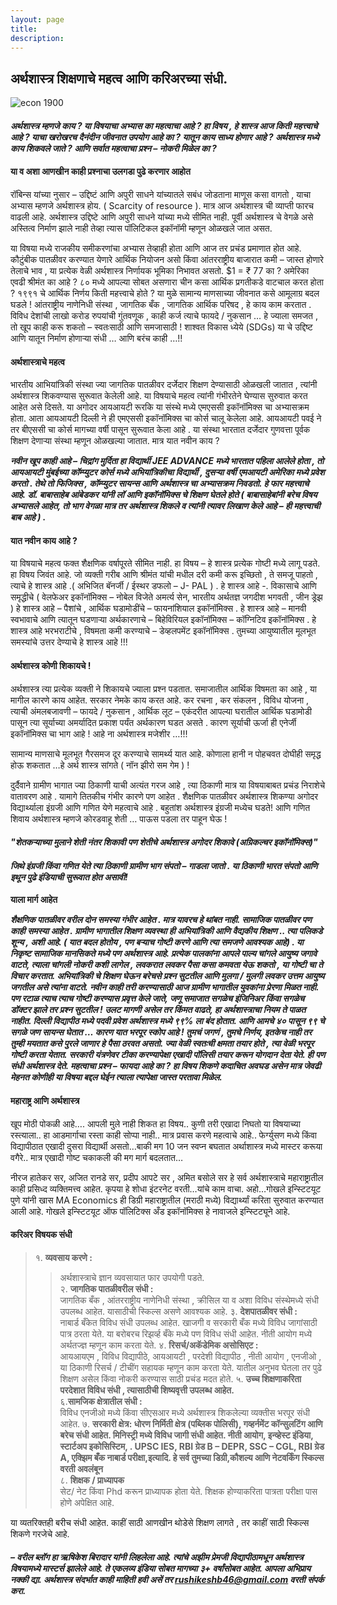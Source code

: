 ```yaml
---
layout: page
title: 
description: 
---
```


## **अर्थशास्त्र शिक्षणाचे महत्व आणि करिअरच्या संधी.**


![econ 1900](https://github.com/EklavyaEcon/EklavyaEcon.github.io/assets/126576030/3caf9178-3a1b-4ac2-99ee-1e8657cb5d0b)




#### ***अर्थशास्त्र म्हणजे काय ? या विषयाचा अभ्यास का महत्वाचा आहे ? हा विषय , हे शास्त्र आज किती महत्त्वाचे आहे ? याचा खरोखरच दैनंदीन जीवनात उपयोग आहे का ? यातून काय साध्य होणार आहे ? अर्थशास्त्र मध्ये काय शिकवले जाते ? आणि सर्वात महत्वाचा प्रश्न – नोकरी मिळेल का ?***

#### **या व अशा आणखीन काही प्रश्नाचा उलगडा पुढे करणार आहोत**

रॉबिन्स यांच्या नुसार – उद्दिष्टं आणि अपुरी साधने यांच्यातले सबंध जोडताना माणूस कसा वागतो , याचा अभ्यास म्हणजे अर्थशास्त्र होय. ( Scarcity of resource ). मात्र आज अर्थशास्त्र ची व्याप्ती फारच वाढली आहे. अर्थशास्त्र उद्दिष्टे आणि अपुरी साधने यांच्या मध्ये सीमित नाही. पूर्वी अर्थशास्त्र चे वेगळे असे अस्तित्व निर्माण झाले नाही तेव्हा त्यास पॉलिटिकल इकॉनॉमी म्हणून ओळखले जात असत.

या विषया मध्ये राजकीय समीकरणांचा अभ्यास तेव्हाही होता आणि आज तर प्रचंड प्रमाणात होत आहे. कौटुंबीक पातळीवर करण्यात येणारे आर्थिक नियोजन असो किंवा आंतरराष्ट्रीय बाजारात कमी – जास्त होणारे तेलाचे भाव , या प्रत्येक वेळी अर्थशास्त्र निर्णायक भूमिका निभावत असतो. $1 = ₹ 77 का ? अमेरिका एवढी श्रीमंत का आहे ? ८० मध्ये आपल्या सोबत असणारा चीन कसा आर्थिक प्रगतीकडे वाटचाल करत होता ? १९९१ चे आर्थिक निर्णय किती महत्त्वाचे होते ? या मुळे सामान्य माणसाच्या जीवनात कसे आमूलाग्र बदल घडले !
आंतराष्ट्रीय नाणेनिधी संस्था , जागतिक बँक , जागतिक आर्थिक परिषद , हे काय काम करतात . विविध देशांची लाखो करोड रुपयांची गुंतवणूक , काही कर्ज त्याचे फायदे / नुकसान … हे ज्याला समजत , तो खूप काही करू शकतो – स्वतःसाठी आणि समजासाठी ! शाश्वत विकास ध्येये (SDGs) या चे उद्दिष्ट आणि यातून निर्माण होणाऱ्या संधी … आणि बरंच काही …!!

#### **अर्थशास्त्राचे महत्व**
भारतीय आभियांत्रिकी संस्था ज्या जागतिक पातळीवर दर्जेदार शिक्षण देण्यासाठी ओळखली जातात , त्यांनी अर्थशास्त्र शिकवण्यास सुरूवात केलेली आहे. या विषयाचे महत्व त्यांनी गंभीरतेने घेण्यास सुरुवात करत आहेत असे दिसते. या अगोदर आयआयटी रूरकि या संस्थे मध्ये एमएससी इकॉनॉमिक्स चा अभ्यासक्रम होता. आता आयआयटी दिल्ली ने ही एमएससी इकॉनॉमिक्स चा कोर्स चालू केलेला आहे. आयआयटी पवई ने तर बीएससी चा कोर्स मागच्या वर्षी पासून सुरूवात केला आहे . या संस्था भारतात दर्जेदार गुणवत्ता पूर्वक शिक्षण देणाऱ्या संस्था म्हणून ओळखल्या जातात. मात्र यात नवीन काय ?


***नवीन खूप काही आहे – चिद्रांग मुर्दिता हा विद्यार्थी JEE ADVANCE मध्ये भारतात पहिला आलेले होता , तो आयआयटी मुंबईच्या कॉम्प्युटर कोर्स मध्ये अभियांत्रिकीचा विद्यार्थी , दुसऱ्या वर्षी एमआयटी अमेरिका मध्ये प्रवेश करतो . तेथे तो फिजिक्स , कॉम्प्युटर सायन्स आणि अर्थशास्त्र चा अभ्यासक्रम निवडतो. हे फार महत्त्वाचे आहे. डॉ. बाबासाहेब आंबेडकर यांनी लॉ आणि इकॉनॉमिक्स चे शिक्षण घेतले होते ( बाबासाहेबांनी बरेच विषय अभ्यासले आहेत, तो भाग वेगळा मात्र तर अर्थशास्त्र शिकले व त्यांनी त्यावर लिखाण केले आहे – ही महत्त्वाची बाब आहे ) .***


#### **यात नवीन काय आहे ?**


या विषयाचे महत्व फक्त शैक्षणिक वर्षापूरते सीमित नाही. हा विषय – हे शास्त्र प्रत्येक गोष्टी मध्ये लागू पडते. हा विषय जिवंत आहे. जो व्यक्ती गरीब आणि श्रीमंत यांची मधील दरी कमी करू इच्छितो , ते समजू पाहतो , त्याचे हे शास्त्र आहे .( अभिजित बॅनर्जी / ईस्थर डफलो – J- PAL ) . हे शास्त्र आहे -. विकासाचे आणि समृद्धीचे ( वेलफेअर इकॉनॉमिक्स – नोबेल विजेते अमर्त्य सेन, भारतीय अर्थतज्ञ जगदीश भगवती , जीन ड्रेझ ) हे शास्त्र आहे – पैशांचे , आर्थिक घडामोडींचे – फायनांशियाल इकॉनॉमिक्स . हे शास्त्र आहे – मानवी स्वभावाचे आणि त्यातून घडणाऱ्या अर्थकारणाचे – बिहेविरियल इकॉनॉमिक्स – कॉग्निटिव इकॉनॉमिक्स . हे शास्त्र आहे भरभराटीचे , विषमता कमी करण्याचे – डेव्हलपमेंट इकॉनॉमिक्स . तुमच्या आयुष्यातील मूलभूत समस्यांचे उत्तर देण्याचे हे शास्त्र आहे !!!

#### **अर्थशास्त्र कोणी शिकायचे !**
अर्थशास्त्र त्या प्रत्येक व्यक्ती ने शिकायचे ज्याला प्रश्न पडतात. समाजातील आर्थिक विषमता का आहे , या मागील कारणे काय आहेत. सरकार नेमके काय करत आहे. कर रचना , कर संकलन , विविध योजना , त्याची अंमलबजावणी – फायदे / नुकसान , आर्थिक लूट – एकंदरीत आपल्या घरातील आर्थिक घडामोडी पासून त्या सूर्याच्या अमर्यादित प्रकाश पर्यंत अर्थकारण घडत असते . कारण सूर्याची ऊर्जा ही एनेर्जी इकॉनॉमिक्स चा भाग आहे !
आहे ना अर्थशास्त्र मजेशीर …!!!

सामान्य माणसाचे मूलभूत गैरसमज दूर करण्याचे सामर्थ्य यात आहे. कोणाला हानी न पोहचवत दोघीही समृद्ध होऊ शकतात …हे अर्थ शास्त्र सांगते ( नॉन झीरो सम गेम ) !

दुर्दैवाने ग्रामीण भागात ज्या ठिकाणी याची अत्यंत गरज आहे , त्या ठिकाणी मात्र या विषयाबाबत प्रचंड निराशेचे वातावरण आहे . यामागे तितकीच गंभीर कारणे पण आहेत . शैक्षणिक पातळीवर अर्थशास्त्र शिकण्या अगोदर विद्यार्थ्याला इंग्रजी आणि गणित येणे महत्वाचे आहे . बहुतांश अर्थशास्त्र इंग्रजी मध्येच घडते! आणि गणित शिवाय अर्थशास्त्र म्हणजे कोरडवाहू शेती … पाऊस पडला तर पाहून घेऊ !


#### ***"शेतकऱ्याच्या मुलाने शेती नंतर शिकावी पण शेतीचे अर्थशास्त्र अगोदर शिकावे (अग्रिकल्चर इकॉनॉमिक्स)"***




#### ***जिथे इंग्रजी किंवा गणित येते त्या ठिकाणी ग्रामीण भाग संपतो – गाडला जातो . या ठिकाणी भारत संपतो आणि इथून पुढे इंडियाची सुरूवात होत असावी!***
**याला मार्ग आहेत**

***शैक्षणिक पातळीवर वरील दोन समस्या गंभीर आहेत . मात्र यावरच हे थांबत नाही. सामाजिक पातळीवर पण काही समस्या आहेत . ग्रामीण भागातील शिक्षण व्यवस्था ही अभियांत्रिकी आणि वैद्यकीय शिक्षण .. त्या पलिकडे शून्य , अशी आहे. ( यात बदल होतोय , पण बऱ्याच गोष्टी करणे आणि त्या समजणे आवश्यक आहे) .
या निकृष्ट सामाजिक मानसिकते मध्ये पण अर्थशास्त्र आहे. प्रत्येक पालकांना आपले पाल्य चांगले आयुष्य जगावे वाटते, त्याला चांगली नोकरी कशी लागेल , लवकरात लवकर पैसा कसा कमवता येऊ शकतो , या गोष्टी चा ते विचार करतात. अभियांत्रिकी चे शिक्षण घेऊन बरेचसे प्रश्न सुटतील आणि मुलगा / मुलगी लवकर उत्तम आयुष्य जगतील असे त्यांना वाटते. नवीन काही तरी करण्यासाठी आज ग्रामीण भागातील युवकांना प्रेरणा मिळत नाही. पण रटाळ त्याच त्याच गोष्टी करण्यास प्रवृत्त केले जाते, जणू समाजात सगळेच इंजिनिअर किंवा सगळेच डॉक्टर झाले तर प्रश्न सुटतील ! उलट मागणी असेल तर किंमत वाढते, हा अर्थशास्त्राचा नियम ते पाळत नाहीत. दिल्ली विद्यापीठ मध्ये पदवी प्रवेश अर्थशास्त्र मध्ये ९९% ला बंद होतात. आणि आमचे ४० पासून ९९ चे सगळे जण सायन्स घेतात … कारण यात भरपूर स्कोप आहे !
तुमचं जगणं , तुमचे निर्णय, इतकेच नाही तर तुम्ही मयतात कसे पुरले जाणार हे पैसा ठरवत असतो. ज्या वेळी स्वतःची क्षमता तयार होते , त्या वेळी भरपूर गोष्टी करता येतात. सरकारी यंत्रणेवर टीका करण्यापेक्षा एखादी पॉलिसी तयार करून योगदान देता येते. ही पण संधी अर्थशास्त्र देते. महत्वाचा प्रश्न – फायदा आहे का ? हा विषय शिकणे कदाचित अवघड असेन मात्र जेवढी मेहनत कोणीही या विषया बद्दल घेईन त्याला त्यापेक्षा जास्त परतावा मिळेल.***

#### **महाराष्ट्र आणि अर्थशास्त्र**
खूप मोठी पोकळी आहे…. आपली मुले नाही शिकत हा विषय.. कुणी तरी एखादा निघतो या विषयाच्या रस्त्याला.. हा आडमार्गाचा रस्ता काही सोप्पा नाही.. मात्र प्रवास करणे महत्वाचे आहे.. फेर्ग्युसण मध्ये किंवा विद्यापीठात एखादी दुसरा विद्यार्थी असतो…बाकी मग 10 जन स्वप्न बघतात अर्थाशास्त्र मध्ये मास्टर करूया वगैरे.. मात्र एखादी गोष्ट चकाकली की मग मार्ग बदलतात…

नीरज हातेकर सर, अजित रानडे सर, प्रदीप आपटे सर , अमित बसोले सर हे सर्व अर्थशास्त्राचे महाराष्ट्रातील काही प्रसिध्द व्यक्तिमत्त्व आहेत. कृपया हे शोधा इंटरनेट वरती…यांचे काम वाचा. अहो…गोखले इन्स्टिटयूट पुणे यांनी खास MA Economics ही डिग्री महाराष्ट्रातील (मराठी मध्ये) विद्यार्थ्यां करिता सुरुवात करण्यात आली आहे. गोखले इन्स्टिटयूट ऑफ पॉलिटिक्स अँड इकॉनॉमिक्स हे नावाजले इन्स्टिट्यूने आहे.




#### **करिअर विषयक संधी**
>१. **व्यवसाय करणे :**  
>>अर्थशास्त्राचे ज्ञान व्यवसायात फार उपयोगी पडते.  
>२. **जागतिक पातळीवरील संधी :**  
>>जागतिक बँक , आंतरराष्ट्रीय नाणेनिधी संस्था , क्रीसिल या व अशा विविध संस्थेमध्ये संधी उपलब्ध आहेत. यासाठीची स्किल्स असणे आवश्यक आहे.
>३. **देशपातळीवर संधी :**  
>>नाबार्ड बँकेत विविध संधी उपलब्ध आहेत. खाजगी व सरकारी बँक मध्ये विविध जागांसाठी पात्र ठरता येते. या बरोबरच रिझर्व्ह बँके मध्ये पण विविध संधी आहेत. नीती आयोग मध्ये अर्थतज्ज्ञ म्हणून काम करता येते.
>४. **रिसर्च/अकॅडेमिक असोसिएट :**  
>>आयआयएम , विविध विद्यापीठे, आयआयटी , परदेशी विद्यापीठ , नीती आयोग , एनजीओ , या ठिकाणी रिसर्च / टीचींग सहायक म्हणून काम करता येते. यातील अनुभव घेतला तर पुढे शिक्षण असेल किंवा नोकरी करण्यास साठी प्रचंड मदत होते.
>५. **उच्च शिक्षणाकरिता परदेशात विविध संधी , त्यासाठीची शिष्यवृत्ती उपलब्ध आहेत.**  
>६.**सामजिक क्षेत्रातील संधी :**  
>>विविध एनजीओ मध्ये किंवा सीएसआर मध्ये अर्थशास्त्र शिकलेल्या व्यक्तीस भरपूर संधी आहेत.
>७. **सरकारी क्षेत्र: धोरण निर्मिती क्षेत्र (पब्लिक पोलिसी), गव्हर्नमेंट कॉन्सुलटिंग आणि बरेच संधी आहेत. मिनिस्ट्री मध्ये विविध जागी संधी आहेत. नीती आयोग, इन्व्हेस्ट इंडिया, स्टार्टअप इकोसिस्टिम, . UPSC IES, RBI ग्रेड B – DEPR, SSC – CGL, RBI ग्रेड A, एक्झिम बँक नाबार्ड परीक्षा,इत्यादि. हे सर्व तुमच्या डिग्री,कौशल्य आणि नेटवर्किंग स्किल्स वरती अवलंबून**  
>८. **शिक्षक / प्राध्यापक**  
>>सेट/ नेट किंवा Phd करून प्राध्यापक होता येते. शिक्षक होण्याकरिता पात्रता परीक्षा पास होणे अपेक्षित आहे.

या व्यतरिक्तही बरीच संधी आहेत. काहीं साठी आणखीन थोडेसे शिक्षण लागते , तर काहीं साठी स्किल्स शिकणे गरजेचे आहे.

#### ***– वरील ब्लॉग हा ऋषिकेश बिरादार यांनी लिहलेला आहे. त्यांचे अझीम प्रेमजी विद्यापीठामधून अर्थशास्त्र विषयामध्ये मास्टर्स झालेले आहे. ते एकलव्य इंडिया सोबत मागच्या ३+ वर्षांसोबत आहेत. आपला अभिप्राय नक्की द्या. अर्थशास्त्र संदर्भात काही माहिती हवी असें तर rushikeshb46@gmail.com वरती संपर्क करा.***
 
               
